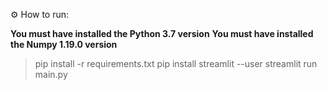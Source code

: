 ⚙️ How to run:
  
**You must have installed the Python 3.7 version**
**You must have installed the Numpy 1.19.0 version**
> pip install -r requirements.txt
> pip install streamlit --user
> streamlit run main.py